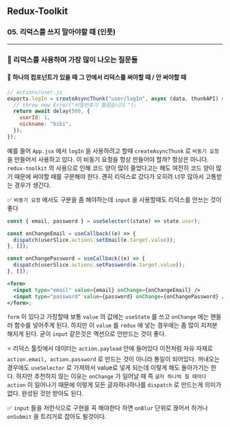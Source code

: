 ## Redux-Toolkit

### 05. 리덕스를 쓰지 말아야할 때 (인풋)

---

### 📌 리덕스를 사용하며 가장 많이 나오는 질문들

#### 📍 하나의 컴포넌트가 있을 때 그 안에서 리덕스를 써야할 때 / 안 써야할 때

```jsx
// actions/user.js
exports.logIn = createAsyncThunk("user/logIn", async (data, thunkAPI) => {
  // throw new Error("비밀번호가 틀렸습니다.");
  return await delay(500, {
    userId: 1,
    nickname: "bibi",
  });
});
```

예를 들어 `App.jsx` 에서 `logIn` 을 사용하려고 할때 `createAsyncThunk` 로 `비동기 요청` 을 만들어서 사용하고 있다. 이 비동기 요청을 항상 만들어야 할까?
항상은 아니다. `redux-toolkit` 의 사용으로 인해 코드 양이 많이 줄었다고는 해도 여전히 코드 양이 많기 때문에 써야할 때를 구분해야 한다. 괜히 리덕스로 갔다가 오히려 너무 많아서 고통받는 경우가 생긴다.

✅ `비동기 요청` 에서도 구분을 좀 해야하는데 `input` 을 사용할때도 리덕스를 안쓰는 것이 좋다

```jsx
const { email, password } = useSelector((state) => state.user);

const onChangeEmail = useCallback((e) => {
  dispatch(userSlice.actions.setEmail(e.target.value));
}, []);

const onChangePassword = useCallback((e) => {
  dispatch(userSlice.actions.setPassword(e.target.value));
}, []);

<form>
  <input type="email" value={email} onChange={onChangeEmail} />
  <input type="password" value={password} onChange={onChangePassword} />
</form>;
```

`form` 이 있다고 가정할때 보통 `value` 의 값에는 `useState` 를 쓰고 `onChange` 에는 핸들러 함수를 넣어주게 된다. 하지만 이 `value` 를 `redux` 에 넣는 경우에는 좀 많이 지저분해지게 된다.
굳이 `input` 같은것은 액션으로 안만드는 것이 좋다.

⭐️ 리덕스 툴킷에서 데이터는 `action.payload` 안에 들어있다 이전처럼 자유 자재로 `action.email, action.password` 로 만드는 것이 아니라 통일이 되어있다.
꺼내오는 경우에도 `useSelector` 로 가져와서 value로 넣게 되는데 이렇게 해도 돌아가기는 한다.
하지만 추천하지 않는 이유는 `onChange` 가 일어날 때 즉 `글자 하나씩 칠 때마다 action` 이 일어나기 때문에 이렇게 모든 글자하나하나를 `dispatch` 로 만드는게 의미가 없다. 완성된 것만 받아도 된다.

✅ `input` 들을 저런식으로 구현을 꼭 해야한다 하면 `onBlur` 단위로 끊어서 하거나 `onSubmit` 을 트리거로 잡아도 될것이다.
